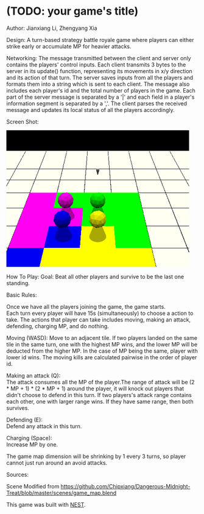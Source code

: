 # (TODO: your game's title)

Author: Jianxiang Li, Zhengyang Xia

Design: A turn-based strategy battle royale game where players can either strike early or accumulate MP for heavier attacks.

Networking: The message transmitted between the client and server only contains the players' control inputs. Each client transmits 3 bytes to the server in its update() function, representing its movements in x/y direction and its action of that turn. The server saves inputs from all the players and formats them into a string which is sent to each client. The message also includes each player's id and the total number of players in the game. Each part of the server message is separated by a '|' and each field in a player's information segment is separated by a ','. The client parses the received message and updates its local status of all the players accordingly.

Screen Shot:

![Screen Shot](screenshot.png)

How To Play:
Goal: Beat all other players and survive to be the last one standing.

Basic Rules: 

Once we have all the players joining the game, the game starts.\
Each turn every player will have 15s (simultaneously) to choose a action to take.
The actions that player can take includes moving, making an attack, defending, charging MP, and do nothing.

Moving (WASD):
Move to an adjacent tile. If two players landed on the same tile in the same turn, one with the highest MP wins, and the lower MP will be deducted from the higher MP. In the case of MP being the same, player with lower id wins. The moving kills are calculated pairwise in the order of player id.

Making an attack (Q):\
The attack consumes all the MP of the player.The range of attack will be (2 * MP + 1) * (2 * MP + 1) around the player, it will knock out players that didn't choose to defend in this turn.
If two players's attack range contains each other, one with larger range wins. If they have same range, then both survives.

Defending (E):\
Defend any attack in this turn.

Charging (Space):\
Increase MP by one.

The game map dimension will be shrinking by 1 every 3 turns, so player cannot just run around an avoid attacks.

Sources:

Scene Modified from https://github.com/Chipxiang/Dangerous-Midnight-Treat/blob/master/scenes/game_map.blend

This game was built with [NEST](NEST.md).

